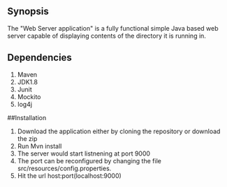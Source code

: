 
## Synopsis

The "Web Server application" is a fully functional simple Java based web server capable of displaying contents of the directory it is running in.

## Dependencies
1. Maven
2. JDK1.8
3. Junit
5. Mockito
6. log4j

##Installation

1. Download the application either by cloning the repository or download the zip
2. Run Mvn install
3. The server would start listnening at port 9000
4. The port can be reconfigured by changing the file src/resources/config.properties.
5. Hit the url host:port(localhost:9000)




